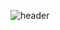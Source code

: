 ![header](https://capsule-render.vercel.app/api?type=waving&text=Ed%20Sheeran&desc=Bad%20habits&fontSize=50&fontAlignY=35&descAlign=55)
